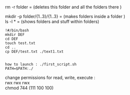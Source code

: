 rm -r folder = (deletes this folder and all the folders there )              

mkdir -p folder/{1..3}/{1..3} = (makes folders inside a folder )                        
ls -l * = (shows folders and stuff within folders)                           

```
!#/bin/bash     
mkdir DEF   
cd DEF    
touch test.txt    
cd ..   
cp DEF/test.txt ./text1.txt   


how to launch : ./first_script.sh   
PATH=$PATH:./     
```




change permissions for read, write, execute :   
           rwx rwx rwx  
chmod 744 (111 100 100)   
